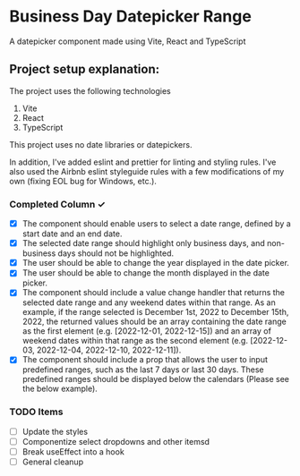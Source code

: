 # Business Day Datepicker Range

A datepicker component made using Vite, React and TypeScript

## Project setup explanation: 

The project uses the following technologies

1. Vite
2. React
3. TypeScript

This project uses no date libraries or datepickers.

In addition, I've added eslint and prettier for linting and styling rules. I've also used the Airbnb eslint styleguide rules with a few modifications of my own (fixing EOL bug for Windows, etc.). 

### Completed Column ✓
- [x] The component should enable users to select a date range, defined by a start date and
an end date.
- [x] The selected date range should highlight only business days, and non-business days
should not be highlighted.
- [x] The user should be able to change the year displayed in the date picker.
- [x] The user should be able to change the month displayed in the date picker.
- [x] The component should include a value change handler that returns the selected date
range and any weekend dates within that range. As an example, if the range selected is
December 1st, 2022 to December 15th, 2022, the returned values should be an array
containing the date range as the first element (e.g. [2022-12-01, 2022-12-15]) and an
array of weekend dates within that range as the second element (e.g. [2022-12-03,
2022-12-04, 2022-12-10, 2022-12-11]).
- [x] The component should include a prop that allows the user to input predefined ranges,
such as the last 7 days or last 30 days. These predefined ranges should be displayed
below the calendars (Please see the below example).

### TODO Items
- [ ] Update the styles
- [ ] Componentize select dropdowns and other itemsd
- [ ] Break useEffect into a hook
- [ ] General cleanup
